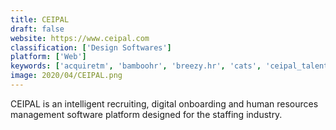 ```yaml
---
title: CEIPAL
draft: false 
website: https://www.ceipal.com
classification: ['Design Softwares']
platform: ['Web']
keywords: ['acquiretm', 'bamboohr', 'breezy.hr', 'cats', 'ceipal_talenthire', 'ceipal_workforce', 'hiringthing', 'jobdiva', 'jobvite', 'newton', 'oorwin', 'smartrecruiters', 'thought_industries', 'vultus', 'zoho_recruit', 'icims_recruit', 'ismartrecruit', 'mystaffingpro', 'xref']
image: 2020/04/CEIPAL.png
---
```

CEIPAL is an intelligent recruiting, digital onboarding and human resources management software platform designed for the staffing industry.